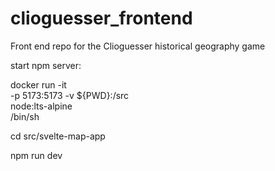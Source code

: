 # clioguesser_frontend
Front end repo for the Clioguesser historical geography game

start npm server:

docker run -it \
  -p 5173:5173 -v ${PWD}:/src \
  node:lts-alpine \
  /bin/sh

cd src/svelte-map-app

<!-- npm install vite -->
npm run dev